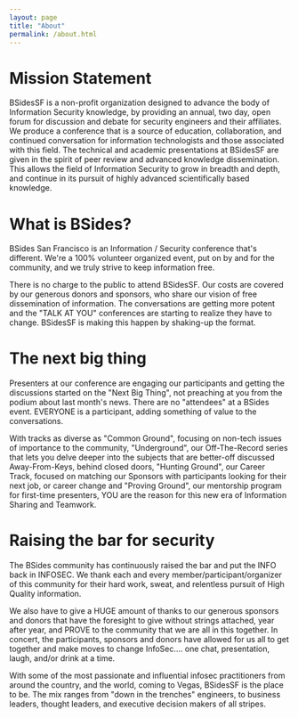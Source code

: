 ```yaml
---
layout: page
title: "About"
permalink: /about.html
--- 
```


# Mission Statement

BSidesSF is a non-profit organization designed to advance the body of Information Security knowledge, by providing an annual, two day, open forum for discussion and debate for security engineers and their affiliates. We produce a conference that is a source of education, collaboration, and continued conversation for information technologists and those associated with this field. The technical and academic presentations at BSidesSF are given in the spirit of peer review and advanced knowledge dissemination. This allows the field of Information Security to grow in breadth and depth, and continue in its pursuit of highly advanced scientifically based knowledge.

# What is BSides?

BSides San Francisco is an Information / Security conference that's different. We're a 100% volunteer organized event, put on by and for the community, and we truly strive to keep information free.

There is no charge to the public to attend BSidesSF. Our costs are covered by our generous donors and sponsors, who share our vision of free dissemination of information. The conversations are getting more potent and the "TALK AT YOU" conferences are starting to realize they have to change. BSidesSF is making this happen by shaking-up the format.

# The next big thing

Presenters at our conference are engaging our participants and getting the discussions started on the "Next Big Thing", not preaching at you from the podium about last month's news. There are no "attendees" at a BSides event. EVERYONE is a participant, adding something of value to the conversations.

With tracks as diverse as "Common Ground", focusing on non-tech issues of importance to the community, "Underground", our Off-The-Record series that lets you delve deeper into the subjects that are better-off discussed Away-From-Keys, behind closed doors, "Hunting Ground", our Career Track, focused on matching our Sponsors with participants looking for their next job, or career change and "Proving Ground", our mentorship program for first-time presenters, YOU are the reason for this new era of Information Sharing and Teamwork.

# Raising the bar for security

The BSides community has continuously raised the bar and put the INFO back in INFOSEC. We thank each and every member/participant/organizer of this community for their hard work, sweat, and relentless pursuit of High Quality information.

We also have to give a HUGE amount of thanks to our generous sponsors and donors that have the foresight to give without strings attached, year after year, and PROVE to the community that we are all in this together. In concert, the participants, sponsors and donors have allowed for us all to get together and make moves to change InfoSec…. one chat, presentation, laugh, and/or drink at a time.

With some of the most passionate and influential infosec practitioners from around the country, and the world, coming to Vegas, BSidesSF is the place to be. The mix ranges from "down in the trenches" engineers, to business leaders, thought leaders, and executive decision makers of all stripes.
